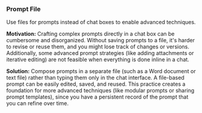 ### Prompt File
Use files for prompts instead of chat boxes to enable advanced techniques.

**Motivation:** Crafting complex prompts directly in a chat box can be cumbersome and disorganized. Without saving prompts to a file, it's harder to revise or reuse them, and you might lose track of changes or versions. Additionally, some advanced prompt strategies (like adding attachments or iterative editing) are not feasible when everything is done inline in a chat.

**Solution:** Compose prompts in a separate file (such as a Word document or text file) rather than typing them only in the chat interface. A file-based prompt can be easily edited, saved, and reused. This practice creates a foundation for more advanced techniques (like modular prompts or sharing prompt templates), since you have a persistent record of the prompt that you can refine over time.
